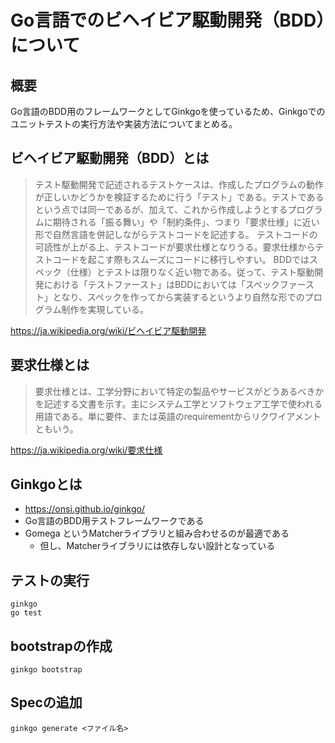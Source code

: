 # Go言語でのビヘイビア駆動開発（BDD）について

## 概要
Go言語のBDD用のフレームワークとしてGinkgoを使っているため、Ginkgoでのユニットテストの実行方法や実装方法についてまとめる。

## ビヘイビア駆動開発（BDD）とは
>  テスト駆動開発で記述されるテストケースは、作成したプログラムの動作が正しいかどうかを検証するために行う「テスト」である。テストであるという点では同一であるが、加えて、これから作成しようとするプログラムに期待される「振る舞い」や「制約条件」、つまり「要求仕様」に近い形で自然言語を併記しながらテストコードを記述する。
>  テストコードの可読性が上がる上、テストコードが要求仕様となりうる。要求仕様からテストコードを起こす際もスムーズにコードに移行しやすい。
>  BDDではスペック（仕様）とテストは限りなく近い物である。従って、テスト駆動開発における「テストファースト」はBDDにおいては「スペックファースト」となり、スペックを作ってから実装するというより自然な形でのプログラム制作を実現している。

https://ja.wikipedia.org/wiki/ビヘイビア駆動開発

## 要求仕様とは
> 要求仕様とは、工学分野において特定の製品やサービスがどうあるべきかを記述する文書を示す。主にシステム工学とソフトウェア工学で使われる用語である。単に要件、または英語のrequirementからリクワイアメントともいう。

https://ja.wikipedia.org/wiki/要求仕様

## Ginkgoとは
- https://onsi.github.io/ginkgo/
- Go言語のBDD用テストフレームワークである
- Gomega というMatcherライブラリと組み合わせるのが最適である
    - 但し、Matcherライブラリには依存しない設計となっている

## テストの実行
```
ginkgo
go test
```

## bootstrapの作成
```
ginkgo bootstrap
```

## Specの追加
```
ginkgo generate <ファイル名>
```

